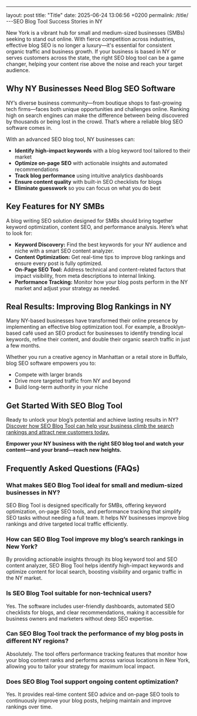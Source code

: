 ---
layout: post
title: "Title"
date: 2025-06-24 13:06:56 +0200
permalink: /title/
---SEO Blog Tool Success Stories in NY

New York is a vibrant hub for small and medium-sized businesses (SMBs) seeking to stand out online. With fierce competition across industries, effective blog SEO is no longer a luxury—it's essential for consistent organic traffic and business growth. If your business is based in NY or serves customers across the state, the right SEO blog tool can be a game changer, helping your content rise above the noise and reach your target audience.

## Why NY Businesses Need Blog SEO Software

NY’s diverse business community—from boutique shops to fast-growing tech firms—faces both unique opportunities and challenges online. Ranking high on search engines can make the difference between being discovered by thousands or being lost in the crowd. That’s where a reliable blog SEO software comes in.

With an advanced SEO blog tool, NY businesses can:

- **Identify high-impact keywords** with a blog keyword tool tailored to their market
- **Optimize on-page SEO** with actionable insights and automated recommendations
- **Track blog performance** using intuitive analytics dashboards
- **Ensure content quality** with built-in SEO checklists for blogs
- **Eliminate guesswork** so you can focus on what you do best

## Key Features for NY SMBs

A blog writing SEO solution designed for SMBs should bring together keyword optimization, content SEO, and performance analysis. Here’s what to look for:

- **Keyword Discovery:** Find the best keywords for your NY audience and niche with a smart SEO content analyzer.
- **Content Optimization:** Get real-time tips to improve blog rankings and ensure every post is fully optimized.
- **On-Page SEO Tool:** Address technical and content-related factors that impact visibility, from meta descriptions to internal linking.
- **Performance Tracking:** Monitor how your blog posts perform in the NY market and adjust your strategy as needed.

## Real Results: Improving Blog Rankings in NY

Many NY-based businesses have transformed their online presence by implementing an effective blog optimization tool. For example, a Brooklyn-based café used an SEO product for businesses to identify trending local keywords, refine their content, and double their organic search traffic in just a few months.

Whether you run a creative agency in Manhattan or a retail store in Buffalo, blog SEO software empowers you to:

- Compete with larger brands
- Drive more targeted traffic from NY and beyond
- Build long-term authority in your niche

## Get Started With SEO Blog Tool

Ready to unlock your blog’s potential and achieve lasting results in NY? [Discover how SEO Blog Tool can help your business climb the search rankings and attract new customers today.](https://seoblogtool.com/)

**Empower your NY business with the right SEO blog tool and watch your content—and your brand—reach new heights.**

## Frequently Asked Questions (FAQs)

### What makes SEO Blog Tool ideal for small and medium-sized businesses in NY?  
SEO Blog Tool is designed specifically for SMBs, offering keyword optimization, on-page SEO tools, and performance tracking that simplify SEO tasks without needing a full team. It helps NY businesses improve blog rankings and drive targeted local traffic efficiently.

### How can SEO Blog Tool improve my blog’s search rankings in New York?  
By providing actionable insights through its blog keyword tool and SEO content analyzer, SEO Blog Tool helps identify high-impact keywords and optimize content for local search, boosting visibility and organic traffic in the NY market.

### Is SEO Blog Tool suitable for non-technical users?  
Yes. The software includes user-friendly dashboards, automated SEO checklists for blogs, and clear recommendations, making it accessible for business owners and marketers without deep SEO expertise.

### Can SEO Blog Tool track the performance of my blog posts in different NY regions?  
Absolutely. The tool offers performance tracking features that monitor how your blog content ranks and performs across various locations in New York, allowing you to tailor your strategy for maximum local impact.

### Does SEO Blog Tool support ongoing content optimization?  
Yes. It provides real-time content SEO advice and on-page SEO tools to continuously improve your blog posts, helping maintain and improve rankings over time.

<script type="application/ld+json">
{
  "@context": "https://schema.org",
  "@type": "BlogPosting",
  "headline": "SEO Blog Tool Success Stories in NY",
  "description": "Discover how SEO Blog Tool helps small and medium-sized businesses in New York improve their blog SEO, drive organic traffic, and achieve higher search rankings with powerful keyword optimization and content SEO features.",
  "url": "https://seoblogtool.com/blog/seo-blog-tool-success-stories-ny",
  "author": {
    "@type": "Person",
    "name": "SEO Blog Tool"
  },
  "publisher": {
    "@type": "Person",
    "name": "SEO Blog Tool"
  },
  "mainEntityOfPage": {
    "@type": "WebPage",
    "@id": "https://seoblogtool.com/blog/seo-blog-tool-success-stories-ny"
  },
  "datePublished": "2024-06-01",
  "dateModified": "2024-06-01",
  "keywords": "SEO blog tool, blog SEO software, keyword optimization, content SEO, on-page SEO tool, blog writing SEO, blog keyword tool, SEO tools for SMBs, SEO checklist for blogs, SEO content analyzer, blog optimization tool, SEO product for businesses, improve blog rankings",
  "inLanguage": "en-US",
  "geoRegion": "US-NY"
}
</script>

<script type="application/ld+json">
{
  "@context": "https://schema.org",
  "@type": "FAQPage",
  "mainEntity": [
    {
      "@type": "Question",
      "name": "What makes SEO Blog Tool ideal for small and medium-sized businesses in NY?",
      "acceptedAnswer": {
        "@type": "Answer",
        "text": "SEO Blog Tool is designed specifically for SMBs, offering keyword optimization, on-page SEO tools, and performance tracking that simplify SEO tasks without needing a full team. It helps NY businesses improve blog rankings and drive targeted local traffic efficiently."
      }
    },
    {
      "@type": "Question",
      "name": "How can SEO Blog Tool improve my blog’s search rankings in New York?",
      "acceptedAnswer": {
        "@type": "Answer",
        "text": "By providing actionable insights through its blog keyword tool and SEO content analyzer, SEO Blog Tool helps identify high-impact keywords and optimize content for local search, boosting visibility and organic traffic in the NY market."
      }
    },
    {
      "@type": "Question",
      "name": "Is SEO Blog Tool suitable for non-technical users?",
      "acceptedAnswer": {
        "@type": "Answer",
        "text": "Yes. The software includes user-friendly dashboards, automated SEO checklists for blogs, and clear recommendations, making it accessible for business owners and marketers without deep SEO expertise."
      }
    },
    {
      "@type": "Question",
      "name": "Can SEO Blog Tool track the performance of my blog posts in different NY regions?",
      "acceptedAnswer": {
        "@type": "Answer",
        "text": "Absolutely. The tool offers performance tracking features that monitor how your blog content ranks and performs across various locations in New York, allowing you to tailor your strategy for maximum local impact."
      }
    },
    {
      "@type": "Question",
      "name": "Does SEO Blog Tool support ongoing content optimization?",
      "acceptedAnswer": {
        "@type": "Answer",
        "text": "Yes. It provides real-time content SEO advice and on-page SEO tools to continuously improve your blog posts, helping maintain and improve rankings over time."
      }
    }
  ]
}
</script>